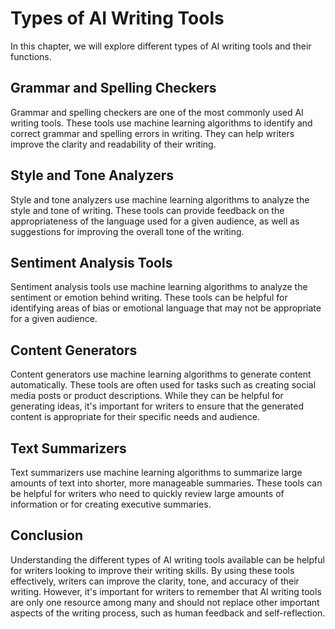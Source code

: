 Types of AI Writing Tools
==================================================================

In this chapter, we will explore different types of AI writing tools and their functions.

Grammar and Spelling Checkers
-----------------------------

Grammar and spelling checkers are one of the most commonly used AI writing tools. These tools use machine learning algorithms to identify and correct grammar and spelling errors in writing. They can help writers improve the clarity and readability of their writing.

Style and Tone Analyzers
------------------------

Style and tone analyzers use machine learning algorithms to analyze the style and tone of writing. These tools can provide feedback on the appropriateness of the language used for a given audience, as well as suggestions for improving the overall tone of the writing.

Sentiment Analysis Tools
------------------------

Sentiment analysis tools use machine learning algorithms to analyze the sentiment or emotion behind writing. These tools can be helpful for identifying areas of bias or emotional language that may not be appropriate for a given audience.

Content Generators
------------------

Content generators use machine learning algorithms to generate content automatically. These tools are often used for tasks such as creating social media posts or product descriptions. While they can be helpful for generating ideas, it's important for writers to ensure that the generated content is appropriate for their specific needs and audience.

Text Summarizers
----------------

Text summarizers use machine learning algorithms to summarize large amounts of text into shorter, more manageable summaries. These tools can be helpful for writers who need to quickly review large amounts of information or for creating executive summaries.

Conclusion
----------

Understanding the different types of AI writing tools available can be helpful for writers looking to improve their writing skills. By using these tools effectively, writers can improve the clarity, tone, and accuracy of their writing. However, it's important for writers to remember that AI writing tools are only one resource among many and should not replace other important aspects of the writing process, such as human feedback and self-reflection.


